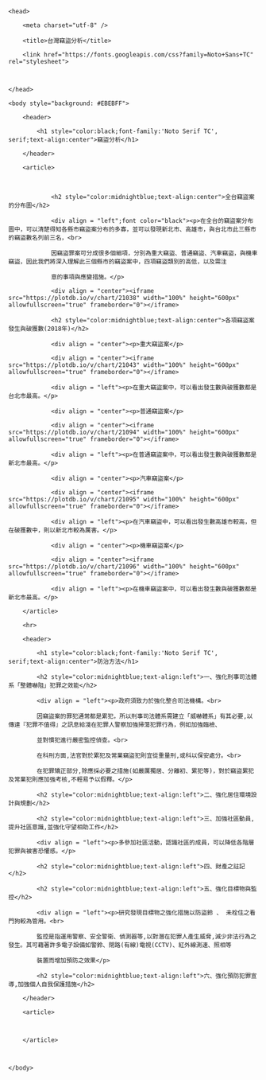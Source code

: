 <!DOCTYPE html>



<html>

    <head>

        <meta charset="utf-8" />

        <title>台灣竊盜分析</title>

        <link href="https://fonts.googleapis.com/css?family=Noto+Sans+TC" rel="stylesheet">

        

    </head>

    <body style="background: #EBEBFF">

        <header>

            <h1 style="color:black;font-family:'Noto Serif TC', serif;text-align:center">竊盜分析</h1>

        </header>

        <article>

                

                <h2 style="color:midnightblue;text-align:center">全台竊盜案的分布圖</h2>

				<div align = "left";font color="black"><p>在全台的竊盜案分布圖中，可以清楚得知各縣市竊盜案分布的多寡，並可以發現新北市、高雄市，與台北市此三縣市的竊盜數名列前三名，<br>	

				因竊盜罪案可分成很多個細項，分別為重大竊盜、普通竊盜、汽車竊盜，與機車竊盜，因此我們將深入理解此三個縣市的竊盜案中，四項竊盜類別的高低，以及需注

				意的事項與應變措施。</p>

                <div align = "center"><iframe src="https://plotdb.io/v/chart/21038" width="100%" height="600px" allowfullscreen="true" frameborder="0"></iframe>

				<h2 style="color:midnightblue;text-align:center">各項竊盜案發生與破獲數(2018年)</h2>

				<div align = "center"><p>重大竊盜案</p>

                <div align = "center"><iframe src="https://plotdb.io/v/chart/21043" width="100%" height="600px" allowfullscreen="true" frameborder="0"></iframe>

				<div align = "left"><p>在重大竊盜案中，可以看出發生數與破獲數都是台北市最高。</p>

				<div align = "center"><p>普通竊盜案</p>

				<div align = "center"><iframe src="https://plotdb.io/v/chart/21094" width="100%" height="600px" allowfullscreen="true" frameborder="0"></iframe>

				<div align = "left"><p>在普通竊盜案中，可以看出發生數與破獲數都是新北市最高。</p>

				<div align = "center"><p>汽車竊盜案</p>

				<div align = "center"><iframe src="https://plotdb.io/v/chart/21095" width="100%" height="600px" allowfullscreen="true" frameborder="0"></iframe>

				<div align = "left"><p>在汽車竊盜中，可以看出發生數高雄市較高，但在破獲數中，則以新北市較為厲害。</p>

				<div align = "center"><p>機車竊盜案</p>

				<div align = "center"><iframe src="https://plotdb.io/v/chart/21096" width="100%" height="600px" allowfullscreen="true" frameborder="0"></iframe>

				<div align = "left"><p>在機車竊盜案中，可以看出發生數與破獲數都是新北市最高。</p>

		</article>

		<hr>

		<header>

            <h1 style="color:black;font-family:'Noto Serif TC', serif;text-align:center">防治方法</h1>

			<h2 style="color:midnightblue;text-align:left">一、強化刑事司法體系「整體嚇阻」犯罪之效能</h2>

			<div align = "left"><p>政府須致力於強化整合司法機構。<br>			

			因竊盜案的罪犯通常都是累犯，所以刑事司法體系需建立「威嚇體系」有其必要,以傳達『犯罪不值得』之訊息給淺在犯罪人警察加強掃蕩犯罪行為，例如加強臨檢、

			並對慣犯進行嚴密監控偵查。<br>	

			在科刑方面,法官對於累犯及常業竊盜犯則宜從重量刑,或科以保安處分。<br>	

			在犯罪矯正部分,除應採必要之措施(如嚴厲獨居、分離初、累犯等)，對於竊盜累犯及常業犯則應加強考核,不輕易予以假釋。</p>

			<h2 style="color:midnightblue;text-align:left">二、強化居住環境設計與規劃</h2>

			<h2 style="color:midnightblue;text-align:left">三、加強社區動員,提升社區意識,並強化守望相助工作</h2>

			<div align = "left"><p>多參加社區活動，認識社區的成員，可以降低各階層犯罪與被害恐懼感。</p>

			<h2 style="color:midnightblue;text-align:left">四、財產之註記</h2>

			<h2 style="color:midnightblue;text-align:left">五、強化目標物與監控</h2>

			<div align = "left"><p>研究發現目標物之強化措施以防盜鈴 、 未栓住之看門狗較為管用。<br>	

			監控是指運用警察、安全警衛、偵測器等,以對潛在犯罪人產生威脅,減少非法行為之發生。其可藉著許多電子設備如警鈴、閉路(有線)電視(CCTV)、紅外線測速、照相等

			裝置而增加預防之效果</p>

			<h2 style="color:midnightblue;text-align:left">六、強化預防犯罪宣導,加強個人自我保護措施</h2>

        </header>

		<article>

		

        </article>

		

    </body>

</html>
